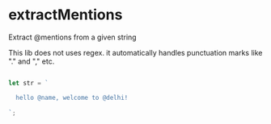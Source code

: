 # extractMentions
Extract @mentions from a given string

This lib does not uses regex. it automatically handles punctuation marks like "." and "," etc.

```javascript

let str = `

  hello @name, welcome to @delhi!
  
`;

```
